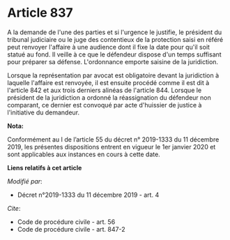# Article 837

A la demande de l'une des parties et si l'urgence le justifie, le président du tribunal judiciaire ou le juge des contentieux
de la protection saisi en référé peut renvoyer l'affaire à une audience dont il fixe la date pour qu'il soit statué au fond.
Il veille à ce que le défendeur dispose d'un temps suffisant pour préparer sa défense. L'ordonnance emporte saisine de la
juridiction.

Lorsque la représentation par avocat est obligatoire devant la juridiction à laquelle l'affaire est renvoyée, il est ensuite
procédé comme il est dit à l'article 842 et aux trois derniers alinéas de l'article 844. Lorsque le président de la
juridiction a ordonné la réassignation du défendeur non comparant, ce dernier est convoqué par acte d'huissier de justice à
l'initiative du demandeur.

**Nota:**

Conformément au I de l’article 55 du décret n° 2019-1333 du 11 décembre 2019, les présentes dispositions entrent en vigueur
le 1er janvier 2020 et sont applicables aux instances en cours à cette date.

**Liens relatifs à cet article**

_Modifié par_:

  - Décret n°2019-1333 du 11 décembre 2019 - art. 4

_Cite_:

  - Code de procédure civile - art. 56
  - Code de procédure civile - art. 847-2
